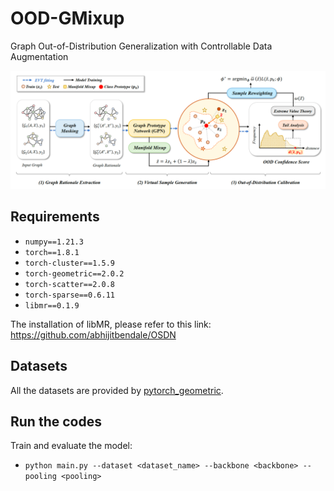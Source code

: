 # OOD-GMixup
Graph Out-of-Distribution Generalization with Controllable Data Augmentation

![Graph Out-of-Distribution Generalization with Controllable Data Augmentation](system_model.png "Model Architecture")

## Requirements
* `numpy==1.21.3`
* `torch==1.8.1`
* `torch-cluster==1.5.9`
* `torch-geometric==2.0.2`
* `torch-scatter==2.0.8`
* `torch-sparse==0.6.11`
* `libmr==0.1.9`

The installation of libMR, please refer to this link: https://github.com/abhijitbendale/OSDN

## Datasets
All the datasets are provided by [pytorch_geometric](https://pytorch-geometric.readthedocs.io/en/latest/modules/datasets.html). 

## Run the codes
Train and evaluate the model:
* `python main.py --dataset <dataset_name> --backbone <backbone> --pooling <pooling>`  
